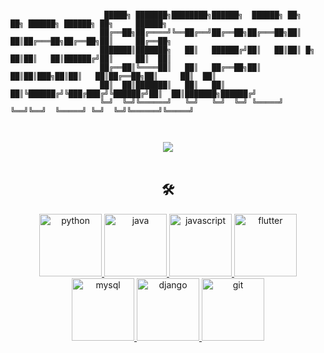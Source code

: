 ```

                     █████╗ ███████╗████████╗██████╗  ██████╗ ██╗    ██╗ ██████╗ ██████╗ ██╗     ██████╗ 
                    ██╔══██╗██╔════╝╚══██╔══╝██╔══██╗██╔═══██╗██║    ██║██╔═══██╗██╔══██╗██║     ██╔══██╗
                    ███████║███████╗   ██║   ██████╔╝██║   ██║██║ █╗ ██║██║   ██║██████╔╝██║     ██║  ██║
                    ██╔══██║╚════██║   ██║   ██╔══██╗██║   ██║██║███╗██║██║   ██║██╔══██╗██║     ██║  ██║
                    ██║  ██║███████║   ██║   ██║  ██║╚██████╔╝╚███╔███╔╝╚██████╔╝██║  ██║███████╗██████╔╝
                    ╚═╝  ╚═╝╚══════╝   ╚═╝   ╚═╝  ╚═╝ ╚═════╝  ╚══╝╚══╝  ╚═════╝ ╚═╝  ╚═╝╚══════╝╚═════╝ 
                                                                                     
                                                                                                 
```
<div id="header" align="center">
  <img src="https://media.giphy.com/media/Mscw2tH9hcAne/giphy.gif?cid=790b7611wrs0oey627xao1uut6jtbtejint9zndm1ksojytt&ep=v1_gifs_search&rid=giphy.gif&ct=g"/>
</div>
  
<br/>
<h2 align="center"> 🛠 </h3>
<p align="center">
  <a href="https://python.org/" target="_blank" rel="noreferrer"> <img src="https://www.vectorlogo.zone/logos/python/python-icon.svg" alt="python" width="100" height="100"/> </a> 
  <a href="https://www.java.com/fr/" target="_blank" rel="noreferrer"> <img src="https://www.vectorlogo.zone/logos/java/java-icon.svg" alt="java" width="100" height="100"/> </a>
  <a href="https://developer.mozilla.org/fr/docs/Web/JavaScript" target="_blank" rel="noreferrer"> <img src="https://www.vectorlogo.zone/logos/javascript/javascript-icon.svg" alt="javascript" width="100" height="100"/> </a>
  <a href="https://fluter.dev" target="_blank" rel="noreferrer"> <img src="https://www.vectorlogo.zone/logos/flutterio/flutterio-icon.svg" alt="flutter" width="100" height="100"/> </a>
  <a href="https://mysql.com" target="_blank" rel="noreferrer"> <img src="https://www.vectorlogo.zone/logos/mysql/mysql-icon.svg" alt="mysql" width="100" height="100"/> </a>
    <a href="https://djangoproject.com" target="_blank" rel="noreferrer"> <img src="https://www.vectorlogo.zone/logos/djangoproject/djangoproject-icon.svg" alt="django" width="100" height="100"/> </a>
    <a href="https://git-scm.com" target="_blank" rel="noreferrer"> <img src="https://www.vectorlogo.zone/logos/git-scm/git-scm-icon.svg" alt="git" width="100" height="100"/> </a>
</p>
